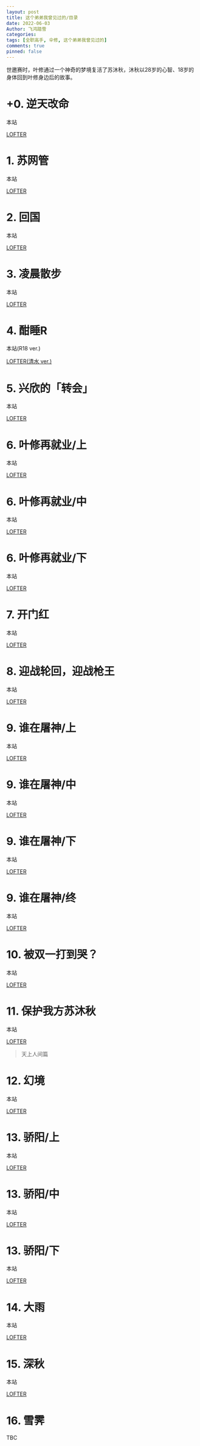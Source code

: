 ```yaml
---
layout: post
title: 这个弟弟我曾见过的/目录
date: 2022-06-03
Author: 飞鸿踏雪
categories:
tags: [全职高手, 伞修, 这个弟弟我曾见过的]
comments: true
pinned: false
---
```


世邀赛时，叶修通过一个神奇的梦境复活了苏沐秋，沐秋以28岁的心智、18岁的身体回到叶修身边后的故事。

# +0. 逆天改命

本站

[LOFTER](https://iris2020.lofter.com/post/2457e4_2b59fb104)

# 1. 苏网管

本站

[LOFTER](https://iris2020.lofter.com/post/2457e4_2b5a1c377) 
    
# 2. 回国

本站

[LOFTER](https://iris2020.lofter.com/post/2457e4_2b5a6738f) 

# 3. 凌晨散步

本站

[LOFTER](https://iris2020.lofter.com/post/2457e4_2b5a68cf1)

# 4. 酣睡R

本站(R18 ver.)

[LOFTER(清水 ver.)](https://iris2020.lofter.com/post/2457e4_2b5b0e6df)

# 5. 兴欣的「转会」

本站

[LOFTER](https://iris2020.lofter.com/post/2457e4_2b5bd9143)

# 6. 叶修再就业/上

本站

[LOFTER](https://iris2020.lofter.com/post/2457e4_2b5cd12a2)

# 6. 叶修再就业/中

本站

[LOFTER](https://iris2020.lofter.com/post/2457e4_2b5dac291)

# 6. 叶修再就业/下

本站

[LOFTER](https://iris2020.lofter.com/post/2457e4_2b63e41e6)

# 7. 开门红

本站

[LOFTER](https://iris2020.lofter.com/post/2457e4_2b66f68f7)

# 8. 迎战轮回，迎战枪王

本站

[LOFTER](https://iris2020.lofter.com/post/2457e4_2b676d57a)

# 9. 谁在屠神/上

本站

[LOFTER](https://iris2020.lofter.com/post/2457e4_2b677e5a8)

# 9. 谁在屠神/中

本站

[LOFTER](https://iris2020.lofter.com/post/2457e4_2b67a1882)

# 9. 谁在屠神/下

本站

[LOFTER](https://iris2020.lofter.com/post/2457e4_2b67d5178)

# 9. 谁在屠神/终

本站

[LOFTER](https://iris2020.lofter.com/post/2457e4_2b67d520e)

# 10. 被双一打到哭？

本站

[LOFTER](https://iris2020.lofter.com/post/2457e4_2b6830605)

# 11. 保护我方苏沐秋

本站

[LOFTER](https://iris2020.lofter.com/post/2457e4_2b68669f5)

> 天上人间篇

# 12. 幻境

本站

[LOFTER](https://iris2020.lofter.com/post/2457e4_2b68c389d)

# 13. 骄阳/上

本站

[LOFTER](https://iris2020.lofter.com/post/2457e4_2b690be1f)

# 13. 骄阳/中

本站

[LOFTER](https://iris2020.lofter.com/post/2457e4_2b690d8e8)

# 13. 骄阳/下

本站

[LOFTER](https://iris2020.lofter.com/post/2457e4_2b690efd8)

# 14. 大雨

本站

[LOFTER](https://iris2020.lofter.com/post/2457e4_2b697c56e)

# 15. 深秋

本站

[LOFTER](https://iris2020.lofter.com/post/2457e4_2b6a2cda4)

# 16. 雪霁

TBC
